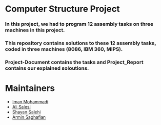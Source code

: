 # Computer Structure Project

### In this project, we had to program 12 assembly tasks on three machines in this project. 

### This repository contains solutions to these 12 assembly tasks, coded in three machines (8086, IBM 360, MIPS).

### Project-Document contains the tasks and Project_Report contains our explained soloutions.

# Maintainers
- [Iman Mohammadi](https://github.com/Imanm02)
- [Ali Salesi](https://github.com/AlisaLC)
- [Shayan Salehi](https://github.com/eyepatchss)
- [Armin Saghafian](https://github.com/ArminS1000)
